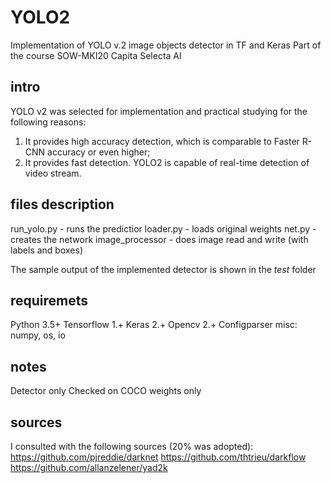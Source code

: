 # YOLO2 

Implementation of YOLO v.2 image objects detector in TF and Keras
Part of the course SOW-MKI20 Capita Selecta AI

## intro
YOLO v2 was selected for implementation and practical studying for the following reasons:
1. It provides high accuracy detection, which is comparable to Faster R-CNN accuracy or even higher;
2. It provides fast detection. YOLO2 is capable of real-time detection of video stream.

## files description
run_yolo.py - runs the predictior
loader.py - loads original weights
net.py - creates the network
image_processor - does image read and write (with labels and boxes)

The sample output of the implemented detector is shown in the *test* folder

## requiremets
Python 3.5+
Tensorflow 1.+
Keras 2.+
Opencv 2.+
Configparser
misc: numpy, os, io

## notes
Detector only
Checked on COCO weights only

## sources
I consulted with the following sources (20% was adopted):
https://github.com/pjreddie/darknet
https://github.com/thtrieu/darkflow
https://github.com/allanzelener/yad2k
